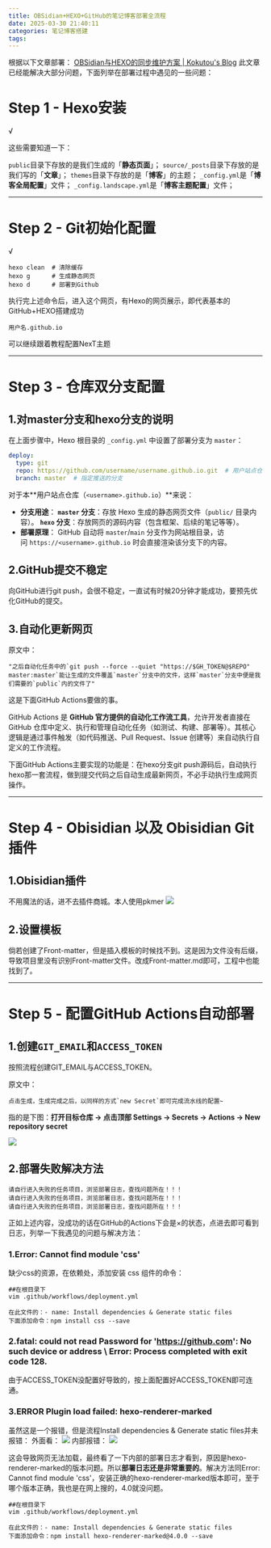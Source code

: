 ```yaml
---
title: OBSidian+HEXO+GitHub的笔记博客部署全流程
date: 2025-03-30 21:40:11
categories: 笔记博客搭建
tags:
---
```

根据以下文章部署：
[OBSidian与HEXO的同步维护方案 | Kokutou's Blog](https://kokutou.top/posts/24083/index.html)
此文章已经能解决大部分问题，下面列举在部署过程中遇见的一些问题：
# Step 1 - Hexo安装

√

这些需要知道一下：

`public`目录下存放的是我们生成的「**静态页面**」；
`source/_posts`目录下存放的是我们写的「**文章**」；
`themes`目录下存放的是「**博客**」的主题；
`_config.yml`是「**博客全局配置**」文件；
`_config.landscape.yml`是「**博客主题配置**」文件；

---

# Step 2 - Git初始化配置

√

```shell
hexo clean  # 清除缓存  
hexo g      # 生成静态网页  
hexo d      # 部署到Github
```

执行完上述命令后，进入这个网页，有Hexo的网页展示，即代表基本的GitHub+HEXO搭建成功

```text
用户名.github.io
```

可以继续跟着教程配置NexT主题

---

# Step 3 - 仓库双分支配置

## 1.对master分支和hexo分支的说明

在上面步骤中，Hexo 根目录的 `_config.yml` 中设置了部署分支为 `master`：
```yaml
deploy:
  type: git
  repo: https://github.com/username/username.github.io.git  # 用户站点仓库地址
  branch: master  # 指定推送的分支
```

对于本​**用户站点仓库（`<username>.github.io`）​**来说：
- **分支用途**：
**`master` 分支**：存放 Hexo 生成的静态网页文件（`public/` 目录内容）。
**`hexo` 分支**：存放网页的源码内容（包含框架、后续的笔记等等）。
- **部署原理**：
GitHub 自动将 `master`/`main` 分支作为网站根目录，访问 `https://<username>.github.io` 时会直接渲染该分支下的内容。
​
## 2.GitHub提交不稳定

向GitHub进行git push，会很不稳定，一直试有时候20分钟才能成功，要预先优化GitHub的提交。

## 3.自动化更新网页

原文中：
```text
"之后自动化任务中的`git push --force --quiet "https://$GH_TOKEN@$REPO" master:master`能让生成的文件覆盖`master`分支中的文件，这样`master`分支中便是我们需要的`public`内的文件了"
```
这是下面GitHub Actions要做的事。

GitHub Actions 是 ​**GitHub 官方提供的自动化工作流工具**，允许开发者直接在 GitHub 仓库中定义、执行和管理自动化任务（如测试、构建、部署等）。其核心逻辑是通过事件触发（如代码推送、Pull Request、Issue 创建等）来自动执行自定义的工作流程。

下面GitHub Actions主要实现的功能是：在hexo分支git push源码后，自动执行hexo那一套流程，做到提交代码之后自动生成最新网页，不必手动执行生成网页操作。

---

# Step 4 - Obisidian 以及 Obisidian Git插件

## 1.Obisidian插件

不用魔法的话，进不去插件商城。本人使用pkmer
![](../attachments/OBSidian+HEXO+GitHub的笔记博客部署全流程/PKMER.png)

## 2.设置模板

倘若创建了Front-matter，但是插入模板的时候找不到。这是因为文件没有后缀，导致项目里没有识别Front-matter文件。改成Front-matter.md即可，工程中也能找到了。

---

# Step 5 - 配置GitHub Actions自动部署

## 1.创建`GIT_EMAIL`和`ACCESS_TOKEN`

按照流程创建GIT_EMAIL与ACCESS_TOKEN。

原文中：
```text
点击生成，生成完成之后，以同样的方式`new Secret`即可完成流水线的配置~
```
指的是下图：**打开目标仓库 → 点击顶部 ​Settings → Secrets → Actions → New repository secret**

![](../attachments/OBSidian+HEXO+GitHub的笔记博客部署全流程/ACCESS_TOKEN配置.png)

## 2.部署失败解决方法
```text
请自行进入失败的任务项目，浏览部署日志，查找问题所在！！！
请自行进入失败的任务项目，浏览部署日志，查找问题所在！！！
请自行进入失败的任务项目，浏览部署日志，查找问题所在！！！
```
正如上述内容，没成功的话在GitHub的Actions下会是×的状态，点进去即可看到日志，列举一下我遇见的问题与解决方法：

### 1.Error: Cannot find module 'css'

缺少css的资源，在依赖处，添加安装 css 组件的命令：

```shell
##在根目录下
vim .github/workflows/deployment.yml 

在此文件的：- name: Install dependencies & Generate static files
下面添加命令：npm install css --save
```

### 2.fatal: could not read Password for 'https://github.com': No such device or address \ Error: Process completed with exit code 128.

由于ACCESS_TOKEN没配置好导致的，按上面配置好ACCESS_TOKEN即可连通。

### 3.ERROR Plugin load failed: hexo-renderer-marked

虽然这是一个报错，但是流程Install dependencies & Generate static files并未报错：
外面看：
![](../attachments/OBSidian+HEXO+GitHub的笔记博客部署全流程/Install.png.png)
内部报错：
![](../attachments/OBSidian+HEXO+GitHub的笔记博客部署全流程/Pasted%20image%2020250330232147.png)

这会导致网页无法加载，最终看了一下内部的部署日志才看到，原因是hexo-renderer-marked的版本问题。所以**部署日志还是非常重要的**。解决方法同Error: Cannot find module 'css'，安装正确的hexo-renderer-marked版本即可，至于哪个版本正确，我也是在网上搜的，4.0就没问题。

```shell
##在根目录下
vim .github/workflows/deployment.yml 

在此文件的：- name: Install dependencies & Generate static files
下面添加命令：npm install hexo-renderer-marked@4.0.0 --save
```

